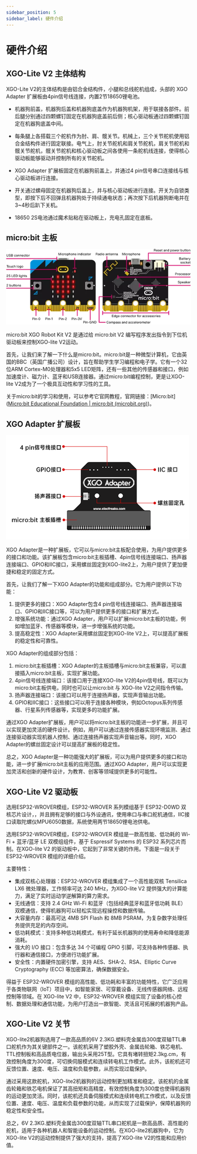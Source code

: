 ```yaml
---
sidebar_position: 5
sidebar_label: 硬件介绍
---
```


# 硬件介绍

## XGO-Lite V2 主体结构

XGO-Lite V2的主体结构是由铝合金结构件，小腿和总线舵机组成，头部的 XGO Adapter 扩展板由4pin信号线连接，内置2节18650锂电池。

- 机器狗前盖，机器狗后盖和机器狗底盖作为机器狗机架，用于联接各部件。前后腿分别通过四颗螺钉固定在机器狗底盖前后侧；核心驱动板通过四颗螺钉固定在机器狗底盖中间。

- 每条腿上各搭载三个舵机作为肘、肩、髋关节。机械上，三个关节舵机使用铝合金结构件进行固定联接。电气上，肘关节舵机和肩关节舵机，肩关节舵机和髋关节舵机，髋关节舵机和核心驱动板之间各使用一条舵机线连接，使得核心驱动板能够驱动并控制所有的关节舵机。

- XGO Adapter 扩展板固定在机器狗前盖上，并通过4 pin信号串口连接线与核心驱动板进行连接。

- 开关通过螺母固定在机器狗后盖上，并与核心驱动板进行连接。开关为自锁类型，即按下后不回弹且机器狗处于持续通电状态；再次按下后机器狗断电并在3~4秒后趴下关机。

- 18650 2S电池通过魔术贴粘在驱动板上，充电孔固定在底板。

## micro:bit 主板

![](./images/microbit-xgo-lite2-hardware-02.png)

micro:bit XGO Robot Kit V2 是通过给 micro:bit V2 编写程序发出指令到下位机驱动板来控制XGO-lite V2运动。

首先，让我们来了解一下什么是micro:bit。micro:bit是一种微型计算机，它由英国的BBC（英国广播公司）设计，旨在帮助学生学习编程和电子学。它有一个32位ARM Cortex-M0处理器和5x5 LED矩阵，还有一些其他的传感器和接口，例如加速度计、磁力计、蓝牙和USB连接器。通过micro:bit编程控制，更是让XGO-lite V2成为了一个极具互动性和学习性的工具。

关于micro:bit的学习和使用，可以参考它官网教程，官网链接：[Micro:bit]([Micro:bit Educational Foundation | micro:bit (microbit.org)](https://microbit.org/))。

## XGO Adapter 扩展板

![](./images/microbit-xgo-lite2-hardware-03.png)

XGO Adapter是一种扩展板，它可以与micro:bit主板配合使用，为用户提供更多的接口和功能。该扩展板包含micro:bit主板插槽、4pin信号线连接端口、扬声器连接端口、GPIO和IIC接口，采用螺丝固定到XGO-lite2上，为用户提供了更加便捷和稳定的固定方式。

首先，让我们了解一下XGO Adapter的功能和组成部分。它为用户提供以下功能：

1. 提供更多的接口：XGO Adapter包含4 pin信号线连接端口、扬声器连接端口、GPIO和IIC接口等，可以为用户提供更多的接口和扩展方式。
2. 增强系统功能：通过XGO Adapter，用户可以扩展micro:bit主板的功能，例如增加蓝牙、传感器等模块，进一步增强系统的功能。
3. 提高稳定性：XGO Adapter采用螺丝固定到XGO-lite V2上，可以提高扩展板的稳定性和可靠性。

XGO Adapter的组成部分包括：

1. micro:bit主板插槽：XGO Adapter的主板插槽与micro:bit主板兼容，可以直接插入micro:bit主板，实现扩展功能。
2. 4pin信号线连接端口：该接口用于连接XGO-lite V2的4pin信号线，既可以为micro:bit主板供电，同时也可以让micro:bit 与 XGO-lite V2之间指令传输。
3. 扬声器连接端口：该接口可以用于连接扬声器，实现声音输出功能。
4. GPIO和IIC接口：这些接口可以用于连接各种模块，例如Octopus系列传感器、行星系列传感器等，实现更多的功能扩展。

通过XGO Adapter扩展板，用户可以将micro:bit主板的功能进一步扩展，并且可以实现更加灵活的硬件设计。例如，用户可以通过连接传感器实现环境监测、通过连接驱动器实现机器人控制、通过连接扬声器实现声音输出等。同时，XGO Adapter的螺丝固定设计可以提高扩展板的稳定性。

总之，XGO Adapter是一种功能强大的扩展板，可以为用户提供更多的接口和功能，进一步扩展micro:bit主板的应用范围。通过XGO Adapter，用户可以实现更加灵活和创新的硬件设计，为教育、创客等领域提供更多的可能性。

## XGO-Lite V2 驱动板

选用ESP32-WROVER模组，ESP32-WROVER 系列模组基于 ESP32-D0WD 双核芯片设计，，并且拥有足够的接口与外设通讯，使用串口与串口舵机通信，IIC接口读取陀螺仪MPU6050数据，系统使用两节18650锂电池供电。

选用ESP32-WROVER模组，ESP32-WROVER 模组是一款高性能、低功耗的 Wi-Fi + 蓝牙/蓝牙 LE 双模组组件，基于 Espressif Systems 的 ESP32 系列芯片而制。在XGO-lite V2 的驱动板中，它起到了非常关键的作用。下面是一段关于 ESP32-WROVER 模组的详细介绍。

主要特性：

- 集成双核心处理器：ESP32-WROVER 模组集成了一个高性能双核 Tensilica LX6 微处理器，工作频率可达 240 MHz，为XGO-lite V2 提供强大的计算能力，满足了实时运动学逆解算的算力需求。
- 无线通信：支持 2.4 GHz Wi-Fi 和蓝牙（包括经典蓝牙和蓝牙低功耗 BLE）双模通信，使得机器狗可以轻松实现远程操控和数据传输。
- 大容量内存：最高可达 4MB SPI Flash 和 8MB PSRAM，为复杂数字处理任务提供充足的内存空间。
- 低功耗模式：支持多种低功耗模式，有利于延长机器狗的使用寿命和降低能源消耗。
- 强大的 I/O 接口：包含多达 34 个可编程 GPIO 引脚，可支持各种传感器、执行器和通信接口，方便进行功能扩展。
- 安全性：内置硬件加密引擎，支持 AES、SHA-2、RSA、Elliptic Curve Cryptography (ECC) 等加密算法，确保数据安全。

得益于 ESP32-WROVER 模组的高性能、低功耗和丰富的功能特性，它广泛应用于各类物联网（IoT）项目中，如智能家居、可穿戴设备、无线传感器网络、远程控制等领域。在  XGO-lite V2 中，ESP32-WROVER 模组实现了设备的核心控制、数据处理和通信功能，为用户打造出一款智能、灵活且可拓展的机器狗产品。

## XGO-Lite V2 关节

XGO-lite2机器狗选用了一款高品质的6V 2.3KG.塑料壳金属齿300度双轴TTL串口舵机作为其关键部件之一。该舵机采用了塑胶外壳、金属齿轮箱、铁芯电机、TTL控制板和高品质电位器，输出头采用25T型。它具有堵转扭矩2.3kg.cm，有效控制角度为300度，可切换伺服模式和连续转电机工作模式。此外，该舵机还可反馈位置、速度、电压、温度和负载参数，从而实现过载保护。

通过采用这款舵机，XGO-lite2机器狗的运动控制更加精准和稳定。该舵机的金属齿轮箱和铁芯电机保证了其高扭矩和高精度，有效控制角度为300度也使得机器狗的运动更加灵活。同时，该舵机还具备伺服模式和连续转电机工作模式，以及反馈位置、速度、电压、温度和负载参数的功能，从而实现了过载保护，保障机器狗的稳定性和安全性。

总之，6V 2.3KG.塑料壳金属齿300度双轴TTL串口舵机是一款高品质、高性能的舵机，适用于各种机器人和智能设备的运动控制。在XGO-lite2机器狗中，它为XGO-lite V2的运动控制提供了强大的支持，提高了XGO-lite V2的性能和应用价值。
